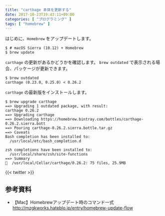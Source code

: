 ```yaml
---
title: "carthage 本体を更新する"
date: 2017-10-23T19:43:11+09:00
categories: [ "プログラミング" ]
tags: [ "homebrew" ]
---
```


はじめに、`Homebrew` をアップデートします。

```console
$ # macOS Sierra (10.12) + Homebrew
$ brew update
```

`carthage` の更新があるかどうかを確認します。
`brew outdated` で表示される場合、パッケージが更新できます。

```console
$ brew outdated
carthage (0.23.0, 0.25.0) < 0.26.2
```

`carthage` の最新版をインストールします。

```console
$ brew upgrade carthage
==> Upgrading 1 outdated package, with result:
carthage 0.26.2
==> Upgrading carthage
==> Downloading https://homebrew.bintray.com/bottles/carthage-0.26.2.sierra.bott
==> Pouring carthage-0.26.2.sierra.bottle.tar.gz
==> Caveats
Bash completion has been installed to:
  /usr/local/etc/bash_completion.d

zsh completions have been installed to:
  /usr/local/share/zsh/site-functions
==> Summary
🍺  /usr/local/Cellar/carthage/0.26.2: 75 files, 25.9MB
```

{{< twitter >}}

## 参考資料
- 【Mac】Homebrewアップデート時のコマンド一式<br />
  <span style="word-break: break-all;">
  http://mzgkworks.hateblo.jp/entry/homebrew-update-flow
  </span>
